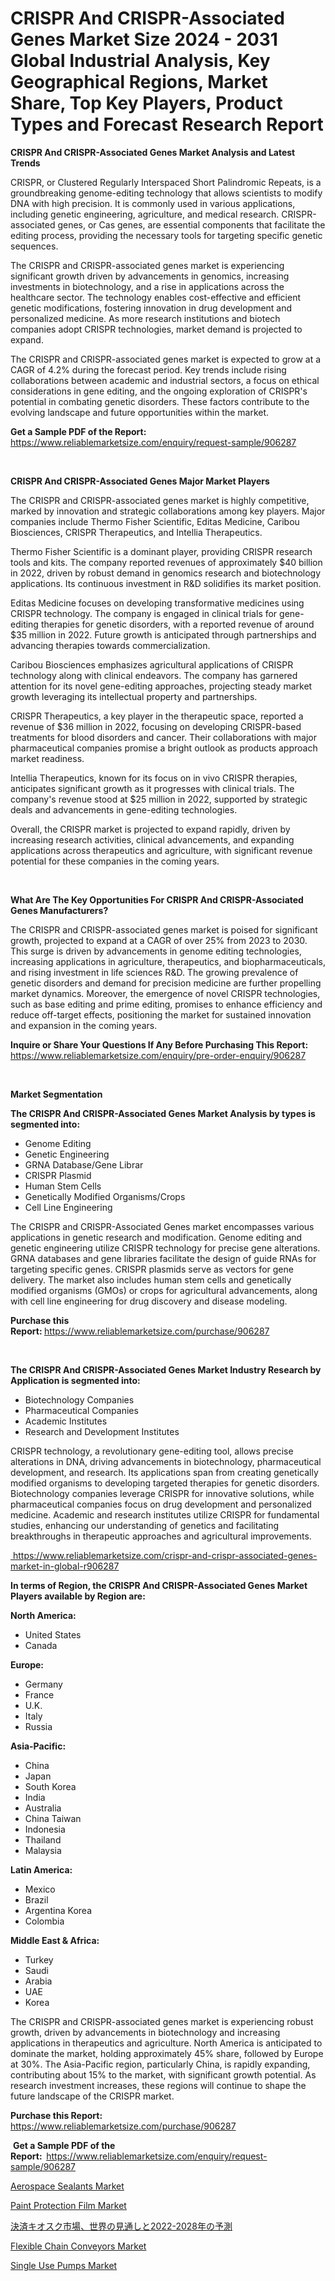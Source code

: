 <p><h1>CRISPR And CRISPR-Associated Genes Market Size 2024 - 2031 Global Industrial Analysis, Key Geographical Regions, Market Share, Top Key Players, Product Types and Forecast Research Report</h1></p><p><strong>CRISPR And CRISPR-Associated Genes Market Analysis and Latest Trends</strong></p>
<p><p>CRISPR, or Clustered Regularly Interspaced Short Palindromic Repeats, is a groundbreaking genome-editing technology that allows scientists to modify DNA with high precision. It is commonly used in various applications, including genetic engineering, agriculture, and medical research. CRISPR-associated genes, or Cas genes, are essential components that facilitate the editing process, providing the necessary tools for targeting specific genetic sequences.</p><p>The CRISPR and CRISPR-associated genes market is experiencing significant growth driven by advancements in genomics, increasing investments in biotechnology, and a rise in applications across the healthcare sector. The technology enables cost-effective and efficient genetic modifications, fostering innovation in drug development and personalized medicine. As more research institutions and biotech companies adopt CRISPR technologies, market demand is projected to expand.</p><p>The CRISPR and CRISPR-associated genes market is expected to grow at a CAGR of 4.2% during the forecast period. Key trends include rising collaborations between academic and industrial sectors, a focus on ethical considerations in gene editing, and the ongoing exploration of CRISPR's potential in combating genetic disorders. These factors contribute to the evolving landscape and future opportunities within the market.</p></p>
<p><strong>Get a Sample PDF of the Report:&nbsp;</strong> <a href="https://www.reliablemarketsize.com/enquiry/request-sample/906287">https://www.reliablemarketsize.com/enquiry/request-sample/906287</a></p>
<p>&nbsp;</p>
<p><strong>CRISPR And CRISPR-Associated Genes Major Market Players</strong></p>
<p><p>The CRISPR and CRISPR-associated genes market is highly competitive, marked by innovation and strategic collaborations among key players. Major companies include Thermo Fisher Scientific, Editas Medicine, Caribou Biosciences, CRISPR Therapeutics, and Intellia Therapeutics.</p><p>Thermo Fisher Scientific is a dominant player, providing CRISPR research tools and kits. The company reported revenues of approximately $40 billion in 2022, driven by robust demand in genomics research and biotechnology applications. Its continuous investment in R&D solidifies its market position.</p><p>Editas Medicine focuses on developing transformative medicines using CRISPR technology. The company is engaged in clinical trials for gene-editing therapies for genetic disorders, with a reported revenue of around $35 million in 2022. Future growth is anticipated through partnerships and advancing therapies towards commercialization.</p><p>Caribou Biosciences emphasizes agricultural applications of CRISPR technology along with clinical endeavors. The company has garnered attention for its novel gene-editing approaches, projecting steady market growth leveraging its intellectual property and partnerships.</p><p>CRISPR Therapeutics, a key player in the therapeutic space, reported a revenue of $36 million in 2022, focusing on developing CRISPR-based treatments for blood disorders and cancer. Their collaborations with major pharmaceutical companies promise a bright outlook as products approach market readiness.</p><p>Intellia Therapeutics, known for its focus on in vivo CRISPR therapies, anticipates significant growth as it progresses with clinical trials. The company's revenue stood at $25 million in 2022, supported by strategic deals and advancements in gene-editing technologies.</p><p>Overall, the CRISPR market is projected to expand rapidly, driven by increasing research activities, clinical advancements, and expanding applications across therapeutics and agriculture, with significant revenue potential for these companies in the coming years.</p></p>
<p>&nbsp;</p>
<p><strong>What Are The Key Opportunities For CRISPR And CRISPR-Associated Genes Manufacturers?</strong></p>
<p><p>The CRISPR and CRISPR-associated genes market is poised for significant growth, projected to expand at a CAGR of over 25% from 2023 to 2030. This surge is driven by advancements in genome editing technologies, increasing applications in agriculture, therapeutics, and biopharmaceuticals, and rising investment in life sciences R&D. The growing prevalence of genetic disorders and demand for precision medicine are further propelling market dynamics. Moreover, the emergence of novel CRISPR technologies, such as base editing and prime editing, promises to enhance efficiency and reduce off-target effects, positioning the market for sustained innovation and expansion in the coming years.</p></p>
<p><strong>Inquire or Share Your Questions If Any Before Purchasing This Report:</strong> <a href="https://www.reliablemarketsize.com/enquiry/pre-order-enquiry/906287">https://www.reliablemarketsize.com/enquiry/pre-order-enquiry/906287</a></p>
<p>&nbsp;</p>
<p><strong>Market Segmentation</strong></p>
<p><strong>The CRISPR And CRISPR-Associated Genes Market Analysis by types is segmented into:</strong></p>
<p><ul><li>Genome Editing</li><li>Genetic Engineering</li><li>GRNA Database/Gene Librar</li><li>CRISPR Plasmid</li><li>Human Stem Cells</li><li>Genetically Modified Organisms/Crops</li><li>Cell Line Engineering</li></ul></p>
<p><p>The CRISPR and CRISPR-Associated Genes market encompasses various applications in genetic research and modification. Genome editing and genetic engineering utilize CRISPR technology for precise gene alterations. GRNA databases and gene libraries facilitate the design of guide RNAs for targeting specific genes. CRISPR plasmids serve as vectors for gene delivery. The market also includes human stem cells and genetically modified organisms (GMOs) or crops for agricultural advancements, along with cell line engineering for drug discovery and disease modeling.</p></p>
<p><strong>Purchase this Report:&nbsp;</strong><a href="https://www.reliablemarketsize.com/purchase/906287">https://www.reliablemarketsize.com/purchase/906287</a></p>
<p>&nbsp;</p>
<p><strong>The CRISPR And CRISPR-Associated Genes Market Industry Research by Application is segmented into:</strong></p>
<p><ul><li>Biotechnology Companies</li><li>Pharmaceutical Companies</li><li>Academic Institutes</li><li>Research and Development Institutes</li></ul></p>
<p><p>CRISPR technology, a revolutionary gene-editing tool, allows precise alterations in DNA, driving advancements in biotechnology, pharmaceutical development, and research. Its applications span from creating genetically modified organisms to developing targeted therapies for genetic disorders. Biotechnology companies leverage CRISPR for innovative solutions, while pharmaceutical companies focus on drug development and personalized medicine. Academic and research institutes utilize CRISPR for fundamental studies, enhancing our understanding of genetics and facilitating breakthroughs in therapeutic approaches and agricultural improvements.</p></p>
<p><a href="https://www.reliablemarketsize.com/crispr-and-crispr-associated-genes-market-in-global-r906287">&nbsp;https://www.reliablemarketsize.com/crispr-and-crispr-associated-genes-market-in-global-r906287</a></p>
<p><strong>In terms of Region, the CRISPR And CRISPR-Associated Genes Market Players available by Region are:</strong></p>
<p>
    <p> <strong> North America: </strong>
        <ul>
            <li>United States</li>
            <li>Canada</li>
        </ul>
        </p> 
    <p> <strong> Europe: </strong>
        <ul>
            <li>Germany</li>
            <li>France</li>
            <li>U.K.</li>
            <li>Italy</li>
            <li>Russia</li>
        </ul>
        </p> 
    <p> <strong> Asia-Pacific: </strong>
        <ul>
            <li>China</li>
            <li>Japan</li>
            <li>South Korea</li>
            <li>India</li>
            <li>Australia</li>
            <li>China Taiwan</li>
            <li>Indonesia</li>
            <li>Thailand</li>
            <li>Malaysia</li>
        </ul>
        </p> 
    <p> <strong> Latin America: </strong>
        <ul>
            <li>Mexico</li>
            <li>Brazil</li>
            <li>Argentina Korea</li>
            <li>Colombia</li>
        </ul>
        </p> 
    <p> <strong> Middle East & Africa: </strong>
        <ul>
            <li>Turkey</li>
            <li>Saudi</li>
            <li>Arabia</li>
            <li>UAE</li>
            <li>Korea</li>
        </ul>
    </p>
    </p>
<p><p>The CRISPR and CRISPR-associated genes market is experiencing robust growth, driven by advancements in biotechnology and increasing applications in therapeutics and agriculture. North America is anticipated to dominate the market, holding approximately 45% share, followed by Europe at 30%. The Asia-Pacific region, particularly China, is rapidly expanding, contributing about 15% to the market, with significant growth potential. As research investment increases, these regions will continue to shape the future landscape of the CRISPR market.</p></p>
<p><strong>Purchase this Report: </strong><a href="https://www.reliablemarketsize.com/purchase/906287">https://www.reliablemarketsize.com/purchase/906287</a></p>
<p>&nbsp;<strong>Get a Sample PDF of the Report:&nbsp;&nbsp;</strong><a href="https://www.reliablemarketsize.com/enquiry/request-sample/906287">https://www.reliablemarketsize.com/enquiry/request-sample/906287</a></p>
<p><strong></strong></p>
<p><p><a href="https://issuu.com/reportprime-2/docs/aerospace-sealants-market-size-2030_4d743afd80fcc5">Aerospace Sealants Market</a></p><p><a href="https://issuu.com/reportprime-2/docs/paint-protection-film-market-size-2_106c55e31f229b">Paint Protection Film Market</a></p><p><a href="https://medium.com/@dannyharber2023/payment-kiosk-market-global-outlook-and-forecast-2022-2028-market-%E3%81%AF-%E3%82%B3%E3%82%B9%E3%83%88%E7%AE%A1%E7%90%86%E3%81%A8%E5%8A%B9%E7%8E%87%E5%90%91%E4%B8%8A%E3%82%92%E5%84%AA%E5%85%88%E3%81%97%E3%81%BE%E3%81%99-0b5639aa63e8">決済キオスク市場、世界の見通しと2022-2028年の予測</a></p><p><a href="https://medium.com/@alberthenry754/the-flexible-chain-conveyors-market-has-witnessed-significant-growth-in-recent-years-and-this-d23a64e6e69c">Flexible Chain Conveyors Market</a></p><p><a href="https://www.linkedin.com/pulse/how-regional-markets-adapting-single-use-pumps-market-innovations-pryqf?trackingId=THZra8b7RS%2BduYlQ%2Bo3v9g%3D%3D">Single Use Pumps Market</a></p></p>